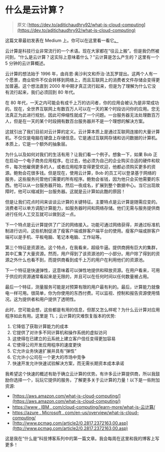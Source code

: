 # 什么是云计算？

> 原文:[https://dev.to/aditichaudhry92/what-is-cloud-computing](https://dev.to/aditichaudhry92/what-is-cloud-computing)

这篇文章最初发表在 Medium 上。你可以在这里看一看它[。](https://medium.com/@aditi.chaudhry92/what-is-cloud-computing-59d0d5570332)

云计算是科技行业非常流行的一个术语。现在大家都在“往云上搬”。但是我仍然被问到，“什么是云计算？这实际上意味着什么？”云计算是怎么产生的？这里有一个 5 分钟的云计算概述。

云计算的想法始于 1996 年，由肖恩·奥沙利文和乔治·法瓦罗提出。这两个人有一个愿景，商业软件不仅会转移到网络上，而且互联网上的消费者文件存储会变得更加普遍。这个想法直到 2000 年中期才真正流行起来，但是为了理解为什么它没有流行起来，我们必须回到 80 年代。

在 80 年代，一天之内可能会有成千上万的访问者，你的应用会被认为是非常成功的。现在，全世界互联网上有数百万人可以在一天的某个时段访问你的应用。您无法真正为此进行规划，因此可伸缩性就成了一个问题。一台服务器无法处理数百万人，但是在一天的某个时段拥有数百台服务器并不是一个理想的解决方案。

这就引出了我们目前对云计算的定义。云计算本质上是通过互联网连接的大量计算机。不仅仅是电脑在硬盘上存储信息。它是通过互联网存储和访问数据的计算机。本质上，它是一个额外的抽象层。

为什么以及如何对我们的生活有用？让我们看一个例子。想象一下，如果 Bob 正在启动一个电子商务应用程序。在过去，他必须为自己的企业购买合适的硬件和软件，每次他雇佣更多的人，或者应用程序变得更受欢迎，他都必须购买更多的资源。鲍勃会花很多钱。但是现在，使用云计算，Bob 的员工可以登录基于网络的服务，这些服务托管他们需要的所有程序。鲍勃会省钱，因为他只会买他需要的东西。他可以从一台服务器开始，然后一夜成名，扩展到整个数据中心。当它出现故障时，他可以缩减到一台服务器。这就是云计算如此酷的原因！

但是让我们花点时间来谈谈云计算的关键特征。主要特点是云计算是随需应变的。消费者可以单方调配计算能力，如服务器时间和网络存储。他们无需与服务提供商进行任何人工交互就可以做到这一点。

下一个特点是云计算提供了广泛的网络接入。功能可通过网络获得，并通过标准机制进行访问，这些机制促进了瘦客户端或胖客户端平台的使用。瘦客户端或胖客户端可以是手机、平板电脑、笔记本电脑、工作站等。

第三个特征是资源池。这个特点，在我看来，超级牛逼。提供商拥有巨大的集群，其中汇集了大量资源。然而，用户得到了该资源池的一小部分。用户除了得到的资源之外什么也看不到，而提供商看到成千上万的用户在利用他们的资源池。

下一个特征是快速弹性，这意味着可以弹性地提供和释放资源。在用户看来，可用于供应的资源通常看起来是无限的，并且可以在任何时间以任何数量被占用。

最后一个特征，测量服务可能是对预算有限的用户最有利的。最后，计算能力就像电一样可用。很简单，你为你使用的东西付费。可以监视、控制和报告资源使用情况。这为提供者和用户提供了透明性。

此时，您可能会想，这些都是有用的信息，但那又怎么样呢？为什么云计算对应用程序如此有用。这里是 TL；云计算的灾难恢复版本的优势:

1.  它降低了获取计算能力的成本
2.  它提供了对许多不同计算机和操作系统的虚拟访问
3.  这使得在已建立的云系统上建立客户信任变得更加容易
4.  它使得公司开发应用程序的速度更快
5.  它允许业务快速扩展并具有“弹性”
6.  它允许小公司在一个更大的市场中竞争
7.  快速开发允许快速试验解决方案，而无需长期资本成本承诺

我希望这个快速的概述有助于确立云计算的优势。有许多云计算提供商，所以我鼓励你选择一个，玩玩它提供的服务，了解更多关于云计算的力量！以下是一些附加资源:

*   [https://aws.amazon.com/what-is-cloud-computing/](https://aws.amazon.com/what-is-cloud-computing/)
*   [https://www . IBM . com/cloud-computing/learn-more/what-is-云计算/](https://www.ibm.com/cloud-computing/learn-more/what-is-cloud-computing/)
*   [https://azure . Microsoft . com/en-us/overview/what-is-cloud-computing/](https://azure.microsoft.com/en-us/overview/what-is-cloud-computing/)
*   [http://www.pcmag.com/article2/0,2817,2372163,00.asp](http://www.pcmag.com/article2/0,2817,2372163,00.asp)

这是我在“什么是”科技博客系列中的第一篇文章。我会每周在这里和我的博客上写更多！